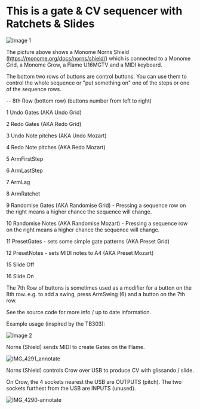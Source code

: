 # This is a gate & CV sequencer with Ratchets & Slides

![Image 1](https://user-images.githubusercontent.com/485218/183310740-9ae29170-92d2-48f8-9fb8-c081f015f669.jpeg)

The picture above shows a Monome Norns Shield (https://monome.org/docs/norns/shield/) which is connected to a Monome Grid, a Monome Grow, a Flame U16MGTV and a MIDI keyboard.

The bottom two rows of buttons are control buttons. You can use them to control the whole sequence or "put something on" one of the steps or one of the sequence rows.

-- 8th Row (bottom row) (buttons number from left to right)

1 Undo Gates (AKA Undo Grid)

2 Redo Gates (AKA Redo Grid)

3 Undo Note pitches (AKA Undo Mozart)

4 Redo Note pitches (AKA Redo Mozart)

5 ArmFirstStep

6 ArmLastStep

7 ArmLag

8 ArmRatchet

9 Randomise Gates (AKA Randomise Grid) - Pressing a sequence row on the right means a higher chance the sequence will change.

10 Randomise Notes (AKA Randomise Mozart) - Pressing a sequence row on the right means a higher chance the sequence will change.

11 PresetGates - sets some simple gate patterns (AKA Preset Grid)

12 PresetNotes - sets MIDI notes to A4 (AKA Preset Mozart)

15 Slide Off

16 Slide On

The 7th Row of buttons is sometimes used as a modifier for a button on the 8th row. e.g. to add a swing, press ArmSwing (6) and a button on the 7th row.

See the source code for more info / up to date information.


Example usage (inspired by the TB303):


![Image 2](https://user-images.githubusercontent.com/485218/183310749-4f248b5b-d14f-4ca8-a46a-7275044307d6.JPG)

Norns (Shield) sends MIDI to create Gates on the Flame.


![IMG_4291_annotate](https://user-images.githubusercontent.com/485218/184129267-07d2316a-3495-4ac0-87ba-c7a0e8a78531.JPG)

Norns (Shield) controls Crow over USB to produce CV with glissando / slide.

On Crow, the 4 sockets nearest the USB are OUTPUTS (pitch). The two sockets furthest from the USB are INPUTS (unused).

![IMG_4290-annotate](https://user-images.githubusercontent.com/485218/184129289-01ab1354-dd41-4740-858d-358702cac016.jpeg)
